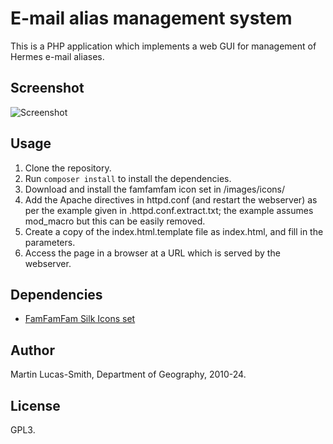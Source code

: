 E-mail alias management system
==============================

This is a PHP application which implements a web GUI for management of Hermes e-mail aliases.

Screenshot
----------

![Screenshot](screenshot.png)


Usage
-----

1. Clone the repository.
2. Run `composer install` to install the dependencies.
3. Download and install the famfamfam icon set in /images/icons/
4. Add the Apache directives in httpd.conf (and restart the webserver) as per the example given in .httpd.conf.extract.txt; the example assumes mod_macro but this can be easily removed.
5. Create a copy of the index.html.template file as index.html, and fill in the parameters.
6. Access the page in a browser at a URL which is served by the webserver.


Dependencies
------------

* [FamFamFam Silk Icons set](http://www.famfamfam.com/lab/icons/silk/)


Author
------

Martin Lucas-Smith, Department of Geography, 2010-24.


License
-------

GPL3.

